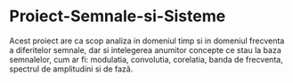# Proiect-Semnale-si-Sisteme

Acest proiect are ca scop analiza in domeniul timp si in domeniul frecventa a diferitelor semnale, dar si intelegerea anumitor concepte ce stau la baza semnalelor, cum ar fi: modulatia, convolutia, corelatia, banda de frecventa, spectrul de amplitudini si de fază.
